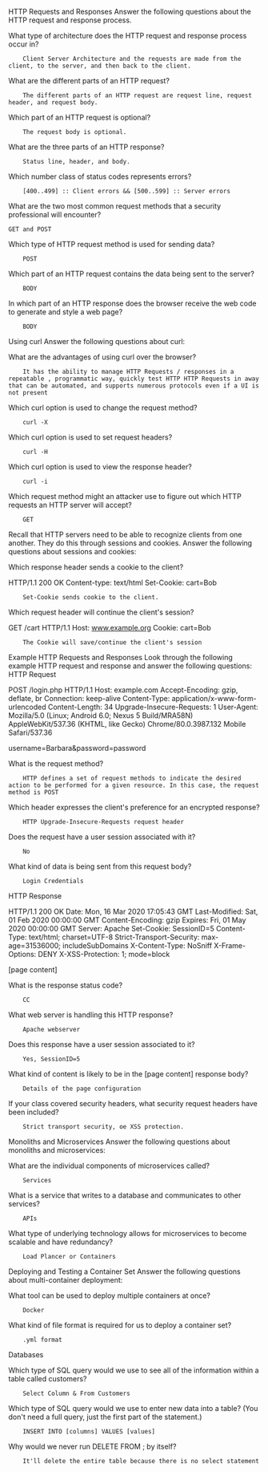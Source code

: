 HTTP Requests and Responses
Answer the following questions about the HTTP request and response process.


What type of architecture does the HTTP request and response process occur in?

        Client Server Architecture and the requests are made from the client, to the server, and then back to the client.

What are the different parts of an HTTP request?

        The different parts of an HTTP request are request line, request header, and request body.


Which part of an HTTP request is optional?

        The request body is optional.


What are the three parts of an HTTP response?

        Status line, header, and body.


Which number class of status codes represents errors?

        [400..499] :: Client errors && [500..599] :: Server errors

What are the two most common request methods that a security professional will encounter?

    GET and POST


Which type of HTTP request method is used for sending data?

        POST


Which part of an HTTP request contains the data being sent to the server?

        BODY


In which part of an HTTP response does the browser receive the web code to generate and style a web page?

        BODY

Using curl
Answer the following questions about curl:


What are the advantages of using curl over the browser?

        It has the ability to manage HTTP Requests / responses in a repeatable , programmatic way, quickly test HTTP HTTP Requests in away that can be automated, and supports numerous protocols even if a UI is not present
        


Which curl option is used to change the request method?

        curl -X




Which curl option is used to set request headers?

        curl -H


Which curl option is used to view the response header?

        curl -i


Which request method might an attacker use to figure out which HTTP requests an HTTP server will accept?

        GET

Recall that HTTP servers need to be able to recognize clients from one another. They do this through sessions and cookies.
Answer the following questions about sessions and cookies:


Which response header sends a cookie to the client?

HTTP/1.1 200 OK
Content-type: text/html
Set-Cookie: cart=Bob

        Set-Cookie sends cookie to the client.



Which request header will continue the client's session?

GET /cart HTTP/1.1
Host: www.example.org
Cookie: cart=Bob

        The Cookie will save/continue the client's session




Example HTTP Requests and Responses
Look through the following example HTTP request and response and answer the following questions:
HTTP Request

POST /login.php HTTP/1.1
Host: example.com
Accept-Encoding: gzip, deflate, br
Connection: keep-alive
Content-Type: application/x-www-form-urlencoded
Content-Length: 34
Upgrade-Insecure-Requests: 1
User-Agent: Mozilla/5.0 (Linux; Android 6.0; Nexus 5 Build/MRA58N) AppleWebKit/537.36 (KHTML, like Gecko) Chrome/80.0.3987.132 Mobile Safari/537.36

username=Barbara&password=password




What is the request method?

        HTTP defines a set of request methods to indicate the desired action to be performed for a given resource. In this case, the request method is POST       

Which header expresses the client's preference for an encrypted response?

        HTTP Upgrade-Insecure-Requests request header


Does the request have a user session associated with it?

        No



What kind of data is being sent from this request body?

        Login Credentials 


HTTP Response

HTTP/1.1 200 OK
Date: Mon, 16 Mar 2020 17:05:43 GMT
Last-Modified: Sat, 01 Feb 2020 00:00:00 GMT
Content-Encoding: gzip
Expires: Fri, 01 May 2020 00:00:00 GMT
Server: Apache
Set-Cookie: SessionID=5
Content-Type: text/html; charset=UTF-8
Strict-Transport-Security: max-age=31536000; includeSubDomains
X-Content-Type: NoSniff
X-Frame-Options: DENY
X-XSS-Protection: 1; mode=block

[page content]




What is the response status code?

        CC


What web server is handling this HTTP response?

        Apache webserver 


Does this response have a user session associated to it?

        Yes, SessionID=5


What kind of content is likely to be in the [page content] response body?

        Details of the page configuration 


If your class covered security headers, what security request headers have been included?

        Strict transport security, oe XSS protection.



Monoliths and Microservices
Answer the following questions about monoliths and microservices:


What are the individual components of microservices called?

        Services


What is a service that writes to a database and communicates to other services?

        APIs


What type of underlying technology allows for microservices to become scalable and have redundancy?

        Load Plancer or Containers



Deploying and Testing a Container Set
Answer the following questions about multi-container deployment:


What tool can be used to deploy multiple containers at once?

        Docker


What kind of file format is required for us to deploy a container set?

        .yml format


Databases


Which type of SQL query would we use to see all of the information within a table called customers?

        Select Column & From Customers

Which type of SQL query would we use to enter new data into a table? (You don't need a full query, just the first part of the statement.)

        INSERT INTO [columns] VALUES [values]

Why would we never run DELETE FROM <table-name>; by itself?
     
        It'll delete the entire table because there is no select statement  


